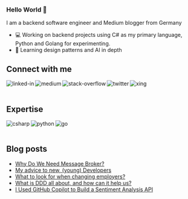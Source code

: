 ### Hello World 👋
I am a backend software engineer and Medium blogger from Germany
- 💻 Working on backend projects using C# as my primary language, Python and Golang for experimenting.
- 📗 Learning design patterns and AI in depth



## Connect with me
[<img align="left" alt="linked-in" src="https://img.shields.io/badge/linkedin-%230077B5.svg?&style=for-the-badge&logo=linkedin&logoColor=white" />](https://www.linkedin.com/in/justin-m%C3%BCnch-0b1087133/)
[<img align="left" alt="medium" src="https://img.shields.io/badge/medium-%2312100E.svg?&style=for-the-badge&logo=medium&logoColor=white" />](https://medium.com/@justin.muench)
[<img align="left" alt="stack-overflow" src="https://img.shields.io/badge/stack%20overflow-FE7A16?logo=stack-overflow&logoColor=white&style=for-the-badge" />](https://stackoverflow.com/users/13893980/thecodentist)
[<img align="left" alt="twitter" src="https://img.shields.io/badge/twitter-%231DA1F2.svg?&style=for-the-badge&logo=twitter&logoColor=white" />](https://twitter.com/muench_justin)
[<img align="left" alt="xing" src="https://img.shields.io/badge/xing-darkcyan.svg?&style=for-the-badge&logo=xing&logoColor=white" />](https://www.xing.com/profile/Justin_Muench/cv)

<br><br>
## Expertise
<img align="left" alt="csharp" src="https://img.shields.io/badge/csharp-%2320232a.svg?&style=for-the-badge&logo=csharp&logoColor=darkorchid" />
<img align="left" alt="python" src="https://img.shields.io/badge/python-steelblue.svg?&style=for-the-badge&logo=python&logoColor=sandybrown" />
<img align="left" alt="go" src="https://img.shields.io/badge/golang-mediumturquoise?logo=go&logoColor=white&style=for-the-badge" />
<br><br>

## Blog posts
<!-- BLOG-POST-LIST:START -->
- [Why Do We Need Message Broker?](https://betterprogramming.pub/why-do-we-need-message-broker-7382ce0e46c6?source=rss-feb470108eb8------2)
- [My advice to new, &lpar;young&rpar; Developers](https://medium.com/@justin.muench/my-advice-to-new-young-developers-3e8100f2a734?source=rss-feb470108eb8------2)
- [What to look for when changing employers?](https://medium.com/@justin.muench/what-i-as-a-developer-would-look-for-when-changing-employers-cb4cd9291413?source=rss-feb470108eb8------2)
- [What is DDD all about, and how can it help us?](https://medium.com/@justin.muench/what-is-ddd-all-about-and-how-can-it-help-us-ce38761624b5?source=rss-feb470108eb8------2)
- [I Used GitHub Copilot to Build a Sentiment Analysis API](https://betterprogramming.pub/i-used-rider-with-copilot-in-rider-to-build-an-api-42cfd98ce590?source=rss-feb470108eb8------2)
<!-- BLOG-POST-LIST:END -->
